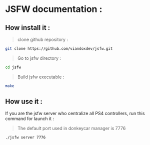 # JSFW documentation :

## How install it : 

> clone github repository :
```bash
git clone https://github.com/viandoxdev/jsfw.git
```
> Go to jsfw directory :
```bash
cd jsfw
```
> Build jsfw executable :
```bash
make
```
## How use it :

If you are the jsfw server who centralize all PS4 controllers, run this command for launch it :
> The default port used in donkeycar manager is 7776
```bash
./jsfw server 7776
```